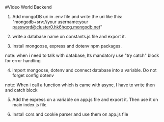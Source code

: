 #Video World Backend

1. Add mongoDB uri in .env file and write the uri like this: "mongodb+srv://your username:your password@cluster0.hk6hqcg.mongodb.net"

2. write a database name on constants.js file and export it.

3. Install mongoose, express and dotenv npm packages. 

note: when i need to talk with database, Its mandatory use "try catch" block for error handling

4. import mongoose, dotenv and connect database into a variable. Do not forget config dotenv

note: When i call a function which is came with async, I have to write then and catch block

5. Add the express on a variable on app.js file and export it. Then use it on main index.js file.

6. Install cors and cookie parser and use them on app.js file